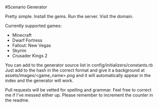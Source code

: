 #Scenario Generator

Pretty simple. Install the gems. Run the server. Visit the domain.

Currently supported games:
* Minecraft
* Dwarf Fortress
* Fallout: New Vegas
* Skyrim
* Crusader Kings 2

You can add to the generator source list in config/initializers/constants.rb
Just add to the hash in the correct format and give it a background at assets/images/<game_name>.png and it will automatically appear in the index and the generator will work.

Pull requests will be vetted for spelling and grammar. Feel free to correct me if I've messed either up.
Please remember to increment the counter in the readme.